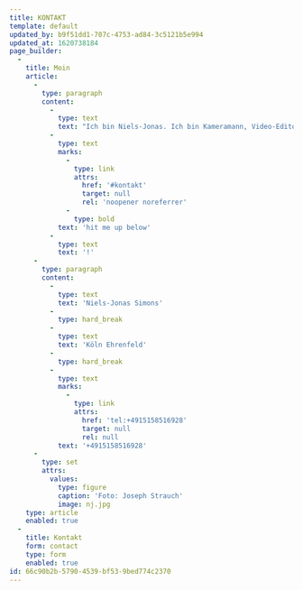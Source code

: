 ```yaml
---
title: KONTAKT
template: default
updated_by: b9f51dd1-707c-4753-ad84-3c5121b5e994
updated_at: 1620738184
page_builder:
  -
    title: Moin
    article:
      -
        type: paragraph
        content:
          -
            type: text
            text: "Ich bin Niels-Jonas. Ich bin Kameramann, Video-Editor und Multimedia Designer. Wenn du mit mir zusammen arbeiten möchtest oder mich einfach nur kennen lernen möchtest –\_"
          -
            type: text
            marks:
              -
                type: link
                attrs:
                  href: '#kontakt'
                  target: null
                  rel: 'noopener noreferrer'
              -
                type: bold
            text: 'hit me up below'
          -
            type: text
            text: '!'
      -
        type: paragraph
        content:
          -
            type: text
            text: 'Niels-Jonas Simons'
          -
            type: hard_break
          -
            type: text
            text: 'Köln Ehrenfeld'
          -
            type: hard_break
          -
            type: text
            marks:
              -
                type: link
                attrs:
                  href: 'tel:+4915158516928'
                  target: null
                  rel: null
            text: '+4915158516928'
      -
        type: set
        attrs:
          values:
            type: figure
            caption: 'Foto: Joseph Strauch'
            image: nj.jpg
    type: article
    enabled: true
  -
    title: Kontakt
    form: contact
    type: form
    enabled: true
id: 66c90b2b-5790-4539-bf53-9bed774c2370
---
```

